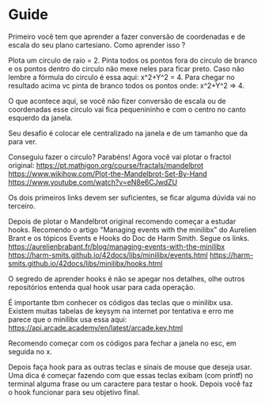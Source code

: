 # Guide

Primeiro você tem que aprender a fazer conversão de coordenadas e de escala do seu plano cartesiano.
Como aprender isso ?

Plota um circulo de raio = 2. Pinta todos os pontos fora do circulo de branco e os pontos dentro do circulo não mexe neles para ficar preto.
Caso não lembre a fórmula do circulo é essa aqui: x^2+Y^2 = 4. 
Para chegar no resultado acima vc pinta de branco todos os pontos onde: x^2+Y^2 => 4.

O que acontece aqui, se você não fizer conversão de escala ou de coordenadas esse circulo vai fica pequenininho e com o centro no canto esquerdo da janela.

Seu desafio é colocar ele centralizado na janela e de um tamanho que da para ver.

Conseguiu fazer o circulo? Parabéns! Agora você vai plotar o fractol original:
https://pt.mathigon.org/course/fractals/mandelbrot
https://www.wikihow.com/Plot-the-Mandelbrot-Set-By-Hand
https://www.youtube.com/watch?v=eN8e6CJwdZU

Os dois primeiros links devem ser suficientes, se ficar alguma dúvida vai no terceiro.

Depois de plotar o Mandelbrot original recomendo começar a estudar hooks. Recomendo o artigo "Managing events with the minilibx" do Aurelien Brant e os tópicos Events e Hooks do Doc de Harm Smith. Segue os links.
https://aurelienbrabant.fr/blog/managing-events-with-the-minilibx
https://harm-smits.github.io/42docs/libs/minilibx/events.html
https://harm-smits.github.io/42docs/libs/minilibx/hooks.html

O segredo de aprender hooks é não se apegar nos detalhes, olhe outros repositórios entenda qual hook usar para cada operação.

É importante tbm conhecer os códigos das teclas que o minilibx usa. Existem muitas tabelas de keysym na internet por tentativa e erro me parece que o minilibx usa essa aqui:
https://api.arcade.academy/en/latest/arcade.key.html

Recomendo começar com os códigos para fechar a janela no esc, em seguida no x.

Depois faça hook para as outras teclas e sinais de mouse que deseja usar.
Uma dica é começar fazendo com que essas teclas exibam (com printf) no terminal alguma frase ou um caractere para testar o hook. Depois você faz o hook funcionar para seu objetivo final.